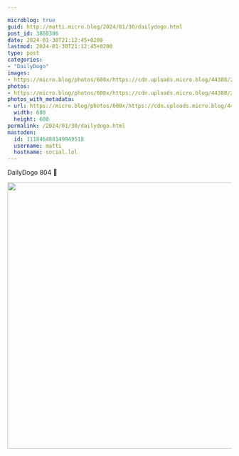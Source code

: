 ```yaml
---

microblog: true
guid: http://matti.micro.blog/2024/01/30/dailydogo.html
post_id: 3860386
date: 2024-01-30T21:12:45+0200
lastmod: 2024-01-30T21:12:45+0200
type: post
categories:
- "DailyDogo"
images:
- https://micro.blog/photos/600x/https://cdn.uploads.micro.blog/44388/2024/b03214666868403b9b41bfc5fc6416a1.jpg
photos:
- https://micro.blog/photos/600x/https://cdn.uploads.micro.blog/44388/2024/b03214666868403b9b41bfc5fc6416a1.jpg
photos_with_metadata:
- url: https://micro.blog/photos/600x/https://cdn.uploads.micro.blog/44388/2024/b03214666868403b9b41bfc5fc6416a1.jpg
  width: 600
  height: 600
permalink: /2024/01/30/dailydogo.html
mastodon:
  id: 111846488149949518
  username: matti
  hostname: social.lol
---
```

DailyDogo 804 🐶

<img src="/media/uploads/2024/b03214666868403b9b41bfc5fc6416a1.jpg" width="600" height="600" alt="" />
